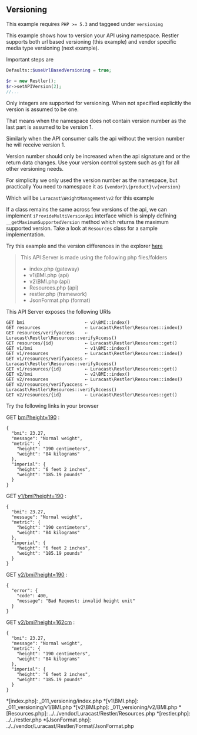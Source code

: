 ## Versioning 

 This example requires `PHP >= 5.3` and taggeed under `versioning`


This example shows how to version your API using namespace. Restler supports
both url based versioning (this example) and vendor specific media type
versioning (next example).

Important steps are

```php
Defaults::$useUrlBasedVersioning = true;

$r = new Restler();
$r->setAPIVersion(2);
//...
```

Only integers are supported for versioning. When not specified explicitly the
version is assumed to be one.

That means when the namespace does not contain
version number as the last part is assumed to be version 1.

Similarly when the API consumer calls the api without the version number he
will receive version 1.

Version number should only be increased when the api signature and or the return
data changes. Use your version control system such as git for all other
versioning needs.

For simplicity we only used the version number as the namespace, but practically
You need to namespace it as `{vendor}\{product}\v{version}`

Which will be `Luracast\WeightManagement\v2` for this example

If a class remains the same across few versions of the api, we can implement
`iProvideMultiVersionApi` interface which is simply defining `__getMaximumSupportedVersion`
method which returns the maximum supported version. Take a look at `Resources`
class for a sample implementation.

Try this example and the version differences in the explorer [here](explorer/index.html#!/v2)

> This API Server is made using the following php files/folders
> 
> * index.php      (gateway)
> * v1\BMI.php      (api)
> * v2\BMI.php      (api)
> * Resources.php      (api)
> * restler.php      (framework)
> * JsonFormat.php      (format)

This API Server exposes the following URIs

    GET bmi                       ⇠ v2\BMI::index()
    GET resources                 ⇠ Luracast\Restler\Resources::index()
    GET resources/verifyaccess    ⇠ Luracast\Restler\Resources::verifyAccess()
    GET resources/{id}            ⇠ Luracast\Restler\Resources::get()
    GET v1/bmi                    ⇠ v1\BMI::index()
    GET v1/resources              ⇠ Luracast\Restler\Resources::index()
    GET v1/resources/verifyaccess ⇠ Luracast\Restler\Resources::verifyAccess()
    GET v1/resources/{id}         ⇠ Luracast\Restler\Resources::get()
    GET v2/bmi                    ⇠ v2\BMI::index()
    GET v2/resources              ⇠ Luracast\Restler\Resources::index()
    GET v2/resources/verifyaccess ⇠ Luracast\Restler\Resources::verifyAccess()
    GET v2/resources/{id}         ⇠ Luracast\Restler\Resources::get()






Try the following links in your browser

GET [bmi?height=190](index.php/bmi?height=190)
:    
~~~~~~~~~~~~~~~~~~~~~~~~~~~~~~~~
{
  "bmi": 23.27,
  "message": "Normal weight",
  "metric": {
    "height": "190 centimeters",
    "weight": "84 kilograms"
  },
  "imperial": {
    "height": "6 feet 2 inches",
    "weight": "185.19 pounds"
  }
}
~~~~~~~~~~~~~~~~~~~~~~~~~~~~~~~~

GET [v1/bmi?height=190](index.php/v1/bmi?height=190)
:    
~~~~~~~~~~~~~~~~~~~~~~~~~~~~~~~~
{
  "bmi": 23.27,
  "message": "Normal weight",
  "metric": {
    "height": "190 centimeters",
    "weight": "84 kilograms"
  },
  "imperial": {
    "height": "6 feet 2 inches",
    "weight": "185.19 pounds"
  }
}
~~~~~~~~~~~~~~~~~~~~~~~~~~~~~~~~

GET [v2/bmi?height=190](index.php/v2/bmi?height=190)
:    
~~~~~~~~~~~~~~~~~~~~~~~~~~~~~~~~
{
  "error": {
    "code": 400,
    "message": "Bad Request: invalid height unit"
  }
}
~~~~~~~~~~~~~~~~~~~~~~~~~~~~~~~~

GET [v2/bmi?height=162cm](index.php/v2/bmi?height=162cm)
:    
~~~~~~~~~~~~~~~~~~~~~~~~~~~~~~~~
{
  "bmi": 23.27,
  "message": "Normal weight",
  "metric": {
    "height": "190 centimeters",
    "weight": "84 kilograms"
  },
  "imperial": {
    "height": "6 feet 2 inches",
    "weight": "185.19 pounds"
  }
}
~~~~~~~~~~~~~~~~~~~~~~~~~~~~~~~~





*[index.php]: _011_versioning/index.php
*[v1\BMI.php]: _011_versioning/v1/BMI.php
*[v2\BMI.php]: _011_versioning/v2/BMI.php
*[Resources.php]: ../../vendor/Luracast/Restler/Resources.php
*[restler.php]: ../../restler.php
*[JsonFormat.php]: ../../vendor/Luracast/Restler/Format/JsonFormat.php

